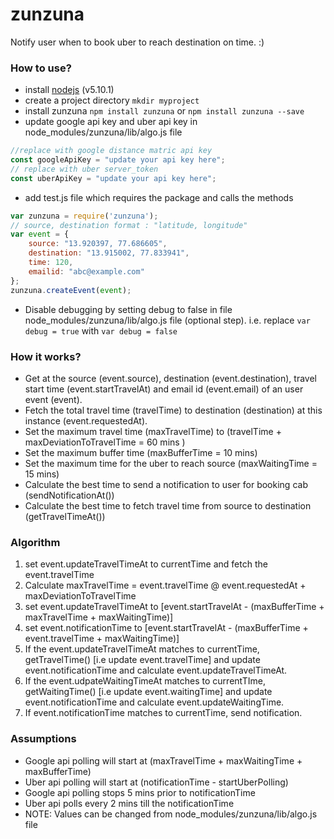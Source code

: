# zunzuna
Notify user when to book uber to reach destination on time. :)

### How to use?
- install [nodejs](https://nodejs.org/en/download/) (v5.10.1)
- create a project directory `mkdir myproject`
- install zunzuna `npm install zunzuna` or `npm install zunzuna --save`
- update google api key and uber api key in node_modules/zunzuna/lib/algo.js file
```javascript
//replace with google distance matric api key
const googleApiKey = "update your api key here";
// replace with uber server_token
const uberApiKey = "update your api key here";
```
- add test.js file which requires the package and calls the methods
```javascript
var zunzuna = require('zunzuna');
// source, destination format : "latitude, longitude"
var event = {
	source: "13.920397, 77.686605",
	destination: "13.915002, 77.833941",
	time: 120,
	emailid: "abc@example.com"
};
zunzuna.createEvent(event);
```
- Disable debugging by setting debug to false in file node_modules/zunzuna/lib/algo.js file (optional step). i.e. replace `var debug = true` with `var debug = false`

### How it works?
- Get at the source (event.source), destination (event.destination), travel start time (event.startTravelAt) and email id (event.email) of an user event (event).
- Fetch the total travel time (travelTime) to destination (destination) at this instance (event.requestedAt).
- Set the maximum travel time (maxTravelTime) to (travelTime + maxDeviationToTravelTime = 60 mins )
- Set the maximum buffer time (maxBufferTime = 10 mins)
- Set the maximum time for the uber to reach source (maxWaitingTime = 15 mins) 
- Calculate the best time to send a notification to user for booking cab (sendNotificationAt())
- Calculate the best time to fetch travel time from source to destination (getTravelTimeAt())

### Algorithm
1. set event.updateTravelTimeAt to currentTime and fetch the event.travelTime
2. Calculate maxTravelTime = event.travelTime @ event.requestedAt + maxDeviationToTravelTime
3. set event.updateTravelTimeAt to [event.startTravelAt - (maxBufferTime + maxTravelTime + maxWaitingTime)]
4. set event.notificationTime to [event.startTravelAt - (maxBufferTime + event.travelTime + maxWaitingTime)]
5. If the event.updateTravelTimeAt matches to currentTime, getTravelTime() [i.e update event.travelTime] and update event.notificationTime and calculate event.updateTravelTimeAt.
6. If the event.udpateWaitingTimeAt matches to currentTIme, getWaitingTime() [i.e update event.waitingTime] and update event.notificationTime and calculate event.updateWaitingTime.
7. If event.notificationTime matches to currentTime, send notification.

### Assumptions
- Google api polling will start at (maxTravelTime + maxWaitingTime + maxBufferTime)
- Uber api polling will start at (notificationTime - startUberPolling)
- Google api polling stops 5 mins prior to notificationTime
- Uber api polls every 2 mins till the notificationTime
- NOTE: Values can be changed from node_modules/zunzuna/lib/algo.js file

